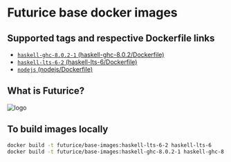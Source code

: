 # Futurice base docker images

## Supported tags and respective Dockerfile links

- [`haskell-ghc-8.0.2-1` (haskell-ghc-8.0.2/Dockerfile)](https://github.com/futurice/docker-base-images/blob/master/haskell-ghc-8.0.2/Dockerfile)
- [`haskell-lts-6-2` (haskell-lts-6/Dockerfile)](https://github.com/futurice/docker-base-images/blob/master/haskell-lts-6/Dockerfile)
- [`nodejs` (nodejs/Dockerfile)](https://github.com/futurice/docker-base-images/blob/master/nodejs/Dockerfile)

## What is Futurice?

![logo](https://raw.githubusercontent.com/futurice/docker-base-images/master/logo.png)

## To build images locally

```sh
docker build -t futurice/base-images:haskell-lts-6-2 haskell-lts-6
docker build -t futurice/base-images:haskell-ghc-8.0.2-1 haskell-ghc-8.0.2
```
